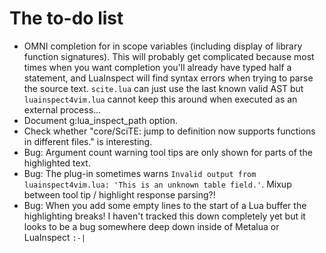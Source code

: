 # The to-do list

 * OMNI completion for in scope variables (including display of library function signatures). This will probably get complicated because most times when you want completion you'll already have typed half a statement, and LuaInspect will find syntax errors when trying to parse the source text. `scite.lua` can just use the last known valid AST but `luainspect4vim.lua` cannot keep this around when executed as an external process…
 * Document g:lua_inspect_path option.
 * Check whether "core/SciTE: jump to definition now supports functions in different files." is interesting.
 * Bug: Argument count warning tool tips are only shown for parts of the highlighted text.
 * Bug: The plug-in sometimes warns `Invalid output from luainspect4vim.lua: 'This is an unknown table field.'`. Mixup between tool tip / highlight response parsing?!
 * Bug: When you add some empty lines to the start of a Lua buffer the highlighting breaks! I haven't tracked this down completely yet but it looks to be a bug somewhere deep down inside of Metalua or LuaInspect `:-|`
